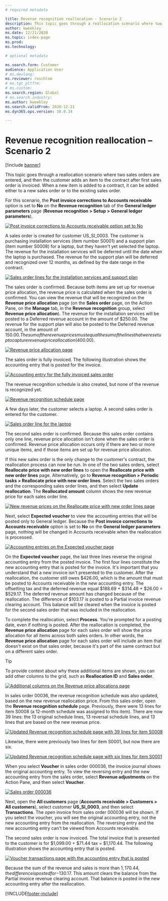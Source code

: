 ```yaml
---
# required metadata

title: Revenue recognition reallocation - Scenario 2
description: This topic goes through a reallocation scenario where two sales orders are entered, and then the customer adds an item to the contract after first sales order is invoiced. When a new item is added to a contract, it can be added either to a new sales order or to the existing sales order.
author: kweekley
ms.date: 12/21/2020
ms.topic: index-page
ms.prod: 
ms.technology: 

# optional metadata

ms.search.form: Customer
audience: Application User
# ms.devlang: 
ms.reviewer: roschlom
# ms.tgt_pltfrm: 
# ms.custom: 
ms.search.region: Global 
# ms.search.industry: 
ms.author: kweekley
ms.search.validFrom: 2020-12-21
ms.dyn365.ops.version: 10.0.14

---
```


# Revenue recognition reallocation – Scenario 2

[!include [banner](../includes/banner.md)]

This topic goes through a reallocation scenario where two sales orders are entered, and then the customer adds an item to the contract after first sales order is invoiced. When a new item is added to a contract, it can be added either to a new sales order or to the existing sales order.

For this scenario, the **Post invoice corrections to Accounts receivable** option is set to **No** on the **Revenue recognition** tab of the **General ledger parameters** page (**Revenue recognition \> Setup \> General ledger parameters**).

[![Post invoice corrections to Accounts receivable option set to No](./media/12_rev-rec-scenarios.png)](./media/12_rev-rec-scenarios.png)

A sales order is created for customer US\_SI\_0003. The customer is purchasing installation services (item number S0001) and a support plan (item number S0008) for a laptop, but they haven't yet selected the laptop. The revenue for the installation services will be deferred until the date when the laptop is purchased. The revenue for the support plan will be deferred and recognized over 12 months, as defined by the date range in the contract.

[![Sales order lines for the installation services and support plan](./media/13_rev-rec-scenarios.png)](./media/13_rev-rec-scenarios.png)

The sales order is confirmed. Because both items are set up for revenue price allocation, the revenue price is calculated when the sales order is confirmed. You can view the revenue that will be recognized on the **Revenue price allocation** page (on the **Sales order** page, on the Action Pane, on the **Manage** tab, in the **Revenue recognition** group, select **Revenue price allocation**). The revenue for the installation services will be posted to a Deferred revenue account in the amount of $250.00. The revenue for the support plan will also be posted to the Deferred revenue account, in the amount of $150.00. The sum of the revenue prices must equal the sum of the lines that were set up to capture revenue price allocation ($400.00).

[![Revenue price allocation page](./media/14_rev-rec-scenarios.png)](./media/14_rev-rec-scenarios.png)

The sales order is fully invoiced. The following illustration shows the accounting entry that is posted for the invoice.

[![Accounting entry for the fully invoiced sales order](./media/15_rev-rec-scenarios.png)](./media/15_rev-rec-scenarios.png)

The revenue recognition schedule is also created, but none of the revenue is recognized yet.

[![Revenue recognition schedule page](./media/16_rev-rec-scenarios.png)](./media/16_rev-rec-scenarios.png)

A few days later, the customer selects a laptop. A second sales order is entered for the customer.

[![Sales order line for the laptop](./media/17_rev-rec-scenarios.png)](./media/17_rev-rec-scenarios.png)

The second sales order is confirmed. Because this sales order contains only one line, revenue price allocation isn't done when the sales order is confirmed. Revenue price allocation occurs only if there are two or more unique items, and if those items are set up for revenue price allocation.

If this new sales order is the only change to the customer's contract, the reallocation process can now be run. In one of the two sales orders, select **Reallocate price with new order lines** to open the **Reallocate price with new order lines** page. Alternatively, go to **Revenue recognition \> Periodic tasks \> Reallocate price with new order lines**. Select the two sales orders and the corresponding sales order lines, and then select **Update reallocation**. The **Reallocated amount** column shows the new revenue price for each sales order line.

[![New revenue prices on the Reallocate price with new order lines page](./media/18_rev-rec-scenarios.png)](./media/18_rev-rec-scenarios.png)

Next, select **Expected voucher** to view the accounting entries that will be posted only to General ledger. Because the **Post invoice corrections to Accounts receivable** option is set to **No** on the **General ledger parameters** page, nothing will be changed in Accounts receivable when the reallocation is processed.

[![Accounting entries on the Expected voucher page](./media/19_rev-rec-scenarios.png)](./media/19_rev-rec-scenarios.png)

On the **Expected voucher** page, the last three lines reverse the original accounting entry from the posted invoice. The first four lines constitute the new accounting entry that is posted for the invoice. It's important that you understand that a new invoice isn't presented to the customer. After the reallocation, the customer still owes $426.00, which is the amount that must be posted to Accounts receivable in the new accounting entry. The offsetting tax and the deferred revenue equal $188.69 + $314.48 + $26.00 = $529.17. The deferred revenue amount has changed because of the reallocation. The difference of $103.17 is posted to a Partial invoice revenue clearing account. This balance will be cleared when the invoice is posted for the second sales order that was included in the reallocation.

To complete the reallocation, select **Process**. You're prompted for a posting date, even if nothing is posted. After the reallocation is completed, the **Revenue price allocation** page for each sales order will show the price allocation for all items across both sales orders. In other words, the **Revenue price allocation** page for each sales order will include an item that doesn't exist on that sales order, because it's part of the same contract but on a different sales order.

> [!TIP]
> To provide context about why these additional items are shown, you can add other columns to the grid, such as **Reallocation ID** and **Sales order**.
> 
> [![Additional columns on the Revenue price allocations page](./media/20_rev-rec-scenarios.png)](./media/20_rev-rec-scenarios.png)

In sales order 00036, the revenue recognition schedule was also updated, based on the new revenue reallocation price. From this sales order, open the **Revenue recognition schedule** page. Previously, there were 13 lines for item S0008 (a 12-month schedule was assigned to this item). There are now 39 lines: the 13 original schedule lines, 13 reversal schedule lines, and 13 lines that are based on the new revenue price.

[![Updated Revenue recognition schedule page with 39 lines for item S0008](./media/21_rev-rec-scenarios.png)](./media/21_rev-rec-scenarios.png)

Likewise, there were previously two lines for item S0001, but now there are six.

[![Updated Revenue recognition schedule page with six lines for item S0001](./media/22_rev-rec-scenarios.png)](./media/22_rev-rec-scenarios.png)

When you select **Voucher** in sales order 000036, the invoice journal shows the original accounting entry. To view the reversing entry and the new accounting entry from the sales order, select **Revenue adjustments** on the Action Pane, and then select **Voucher**.

[![Sales order 000036](./media/23_rev-rec-scenarios.png)](./media/23_rev-rec-scenarios.png)

Next, open the **All customers** page (**Accounts receivable \> Customers \> All customers**), select customer **US\_SI\_0003**, and then select **Transactions**. The open invoice from sales order 000036 will be shown. If you select the voucher, you will see the original accounting entry, not the new accounting entry from the reallocation. The reversing entry and the new accounting entry can't be viewed from Accounts receivable.

The second sales order is now invoiced. The total invoice that is presented to the customer is for $1,099.00 + $71.44 tax = $1,170.44. The following illustration shows the accounting entry that is posted.

[![Voucher transactions page with the accounting entry that is posted](./media/24_rev-rec-scenarios.png)](./media/24_rev-rec-scenarios.png)

Because the sum of the revenue and sales is more than $1,170.44, the difference is posted for -$130.17. This amount clears the balance from the Partial invoice revenue clearing account. That balance is posted in the new accounting entry after the reallocation.


[!INCLUDE[footer-include](../../includes/footer-banner.md)]